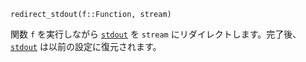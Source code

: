 ```
redirect_stdout(f::Function, stream)
```

関数 `f` を実行しながら [`stdout`](@ref) を `stream` にリダイレクトします。完了後、[`stdout`](@ref) は以前の設定に復元されます。
